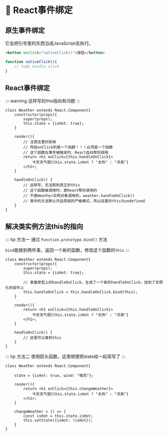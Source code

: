 # 🍿 React事件绑定

## 原生事件绑定

它会把引号里的东西当成JavaScript去执行。

```html
<button onclick="nativeClick()">按钮</button>
```

```js
function nativeClick(){
    // todo handle click
}
```

## React事件绑定

::: warning
这样写的this指向有问题
:::

```jsx{8-11,17-20}
class Weather extends React.Component{
    constructor(props){
        super(props);
        this.state = {isHot: true};
    }

    render(){
        // 注意这里的驼峰
        // 传给onClick的是一个函数！！！必须是一个函数
        // 这个函数在事件被触发时，React自动帮你调用
        return <h1 onClick={this.handleOnClick}>
            今天天气很{this.state.isHot ? "炎热" : "凉爽"}
        </h1>;
    }

    handleOnClick() {
        // 这样写，无法取到真正的this
        // 这个函数被调用时，是React帮你调用的
        // 不是Weather实例对象调用的，weather.handleOnClick()
        // 类中的方法默认开启局部的严格模式，所以这里的this为undefined
    }
}
```

## 解决类实例方法this的指向

::: tip 方法一
通过 `Function.prototype.bind()` 方法

`bind`能做到两件事，返回一个新的函数，修改这个函数的`this`
:::

```jsx{6-7}
class Weather extends React.Component{
    constructor(props){
        super(props);
        this.state = {isHot: true};

        // 拿着原型上的handleOnClick，生成了一个新的handleOnClick，挂到了实例化的组件上
        this.handleOnClick = this.handleOnClick.bind(this);
    }

    render(){
        return <h1 onClick={this.handleOnClick}>
            今天天气很{this.state.isHot ? "炎热" : "凉爽"}
        </h1>;
    }

    handleOnClick() {
        // 这里可以拿到this
    }
}
```

::: tip 方法二
使用箭头函数，这里顺便把state给一起简写了
:::

```jsx{3,11-14}
class Weather extends React.Component{

    state = {isHot: true, wind: "微风"};

    render(){
        return <h1 onClick={this.changeWeather}>
            今天天气很{this.state.isHot ? "炎热" : "凉爽"}
        </h1>;
    }

    changeWeather = () => {
        const isHot = this.state.isHot;
        this.setState({isHot: !isHot});
    }
}
```